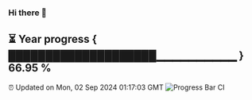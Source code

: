 ### Hi there 👋
⏳ Year progress { ████████████████████▁▁▁▁▁▁▁▁▁▁ } 66.95 %
---
⏰ Updated on Mon, 02 Sep 2024 01:17:03 GMT
![Progress Bar CI](https://github.com/liununu/liununu/workflows/Progress%20Bar%20CI/badge.svg)
